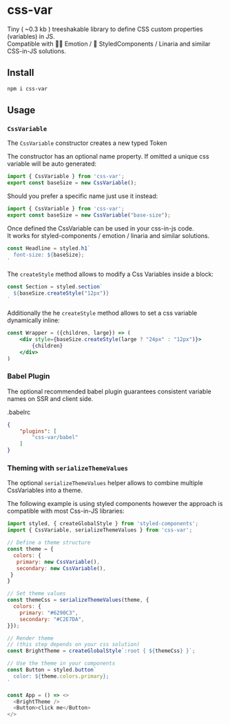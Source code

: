 # css-var

Tiny ( ~0.3 kb ) treeshakable library to define CSS custom properties (variables) in JS.  
Compatible with 👩‍🎤 Emotion / 💅 StyledComponents / Linaria and similar CSS-in-JS solutions.

## Install

```bash
npm i css-var
```

## Usage

### `CssVariable`

The `CssVariable` constructor creates a new typed Token

The constructor has an optional name property.
If omitted a unique css variable will be auto generated:

```jsx
import { CssVariable } from 'css-var';
export const baseSize = new CssVariable();
```

Should you prefer a specific name just use it instead:

```jsx
import { CssVariable } from 'css-var';
export const baseSize = new CssVariable("base-size");
```

Once defined the CssVariable can be used in your css-in-js code.  
It works for styled-components / emotion / linaria and similar solutions.

```jsx
const Headline = styled.h1`
  font-size: ${baseSize};
`
```

The `createStyle` method allows to modify a Css Variables inside a block:

```jsx
const Section = styled.section`
  ${baseSize.createStyle("12px")}
`
```

Additionally the he `createStyle` method allows to set a css variable dynamically inline:

```jsx
const Wrapper = ({children, large}) => (
    <div style={baseSize.createStyle(large ? "24px" : "12px")}>
        {children}
    </div>
)
```


### Babel Plugin

The optional recommended babel plugin guarantees consistent variable names on SSR and client side.

.babelrc
```json
{
    "plugins": [
        "css-var/babel"
    ]
}
```

### Theming with `serializeThemeValues`

The optional `serializeThemeValues` helper allows to combine multiple CssVariables into a theme.

The following example is using styled components however the approach is compatible with most Css-in-JS libraries:

```js
import styled, { createGlobalStyle } from 'styled-components';
import { CssVariable, serializeThemeValues } from 'css-var';

// Define a theme structure
const theme = {
  colors: {
   primary: new CssVariable(),
   secondary: new CssVariable(),
 }
}

// Set theme values
const themeCss = serializeThemeValues(theme, {
  colors: {
    primary: "#6290C3",
    secondary: "#C2E7DA",
}});

// Render theme
// (this step depends on your css solution)
const BrightTheme = createGlobalStyle`:root { ${themeCss} }`;

// Use the theme in your components
const Button = styled.button`
  color: ${theme.colors.primary};
`

const App = () => <>
  <BrightTheme />
  <Button>click me</Button>
</>
```